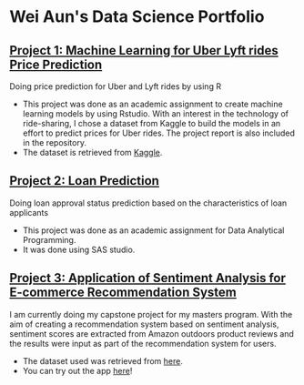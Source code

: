 # Wei Aun's Data Science Portfolio

## [Project 1: Machine Learning for Uber Lyft rides Price Prediction](https://github.com/weiaun96/uber-lyft-price-prediction-models)
Doing price prediction for Uber and Lyft rides by using R

- This project was done as an academic assignment to create machine learning models by using Rstudio. With an interest in the technology of ride-sharing, I chose a dataset from Kaggle to build the models in an effort to predict prices for Uber rides. The project report is also included in the repository.
- The dataset is retrieved from [Kaggle](https://www.kaggle.com/ravi72munde/uber-lyft-cab-prices).


## [Project 2: Loan Prediction](https://github.com/weiaun96/loan-prediction)
Doing loan approval status prediction based on the characteristics of loan applicants
- This project was done as an academic assignment for Data Analytical Programming.
- It was done using SAS studio.

## [Project 3: Application of Sentiment Analysis for E-commerce Recommendation System](https://github.com/weiaun96/Sentiment-Analysis-in-Recommender-System)
I am currently doing my capstone project for my masters program. With the aim of creating a recommendation system based on sentiment analysis, sentiment scores are extracted from Amazon outdoors product reviews and the results were input as part of the recommendation system for users.
- The dataset used was retrieved from [here](https://s3.amazonaws.com/amazon-reviews-pds/tsv/index.txt).
- You can try out the app [here](https://share.streamlit.io/weiaun96/ecommerce-recommendation-web-app/main/web_app.py)!
